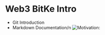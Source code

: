 # Web3 BitKe Intro
* Git Introduction
* Markdown Documentation/n
![Motivation: ](https://github.com/Bratipah/BitKe-blockchain/tree/main/images)
